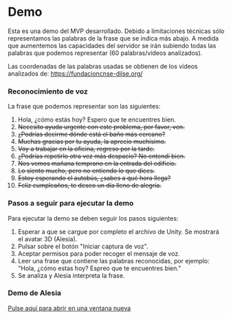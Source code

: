 # Demo

Esta es una demo del MVP desarrollado. Debido a limitaciones técnicas sólo representamos las palabras de la frase que se
indica más abajo. A medida que aumentemos las capacidades del servidor se irán subiendo todas las palabras que podemos
representar (60 palabras/vídeos analizados).

Las coordenadas de las palabras usadas se obtienen de los vídeos analizados de: https://fundacioncnse-dilse.org/

### Reconocimiento de voz

La frase que podemos representar son las siguientes:

1. Hola, ¿cómo estás hoy? Espero que te encuentres bien.
2. ~~Necesito ayuda urgente con este problema, por favor, ven.~~
3. ~~¿Podrías decirme dónde está el baño más cercano?~~
4. ~~Muchas gracias por tu ayuda, la aprecio muchísimo.~~
5. ~~Voy a trabajar en la oficina, regreso por la tarde.~~
6. ~~¿Podrías repetirlo otra vez más despacio? No entendí bien.~~
7. ~~Nos vemos mañana temprano en la entrada del edificio.~~
8. ~~Lo siento mucho, pero no entiendo lo que dices.~~
9. ~~Estoy esperando el autobús, ¿sabes a qué hora llega?~~
10. ~~Feliz cumpleaños, te deseo un día lleno de alegría.~~

### Pasos a seguir para ejecutar la demo

Para ejecutar la demo se deben seguir los pasos siguientes:

1. Esperar a que se cargue por completo el archivo de Unity. Se mostrará el avatar 3D (Alesia).
2. Pulsar sobre el botón "Iniciar captura de voz".
3. Aceptar permisos para poder recoger el mensaje de voz.
4. Leer una frase que contiene las palabras reconocidas, por ejemplo: "Hola, ¿cómo estas hoy? Espreo que te encuentres
   bien."
5. Se analiza y Alesia interpreta la frase.

### Demo de Alesia

[Pulse aquí para abrir en una ventana nueva](https://alesia.aulapragmatica.es/demo)

<inline-frame src="https://alesia.aulapragmatica.es/demo" width="980px" height="680px" />
